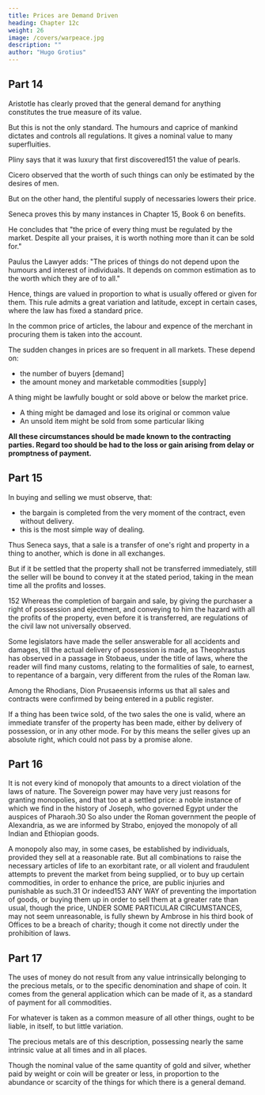 ```yaml
---
title: Prices are Demand Driven
heading: Chapter 12c
weight: 26
image: /covers/warpeace.jpg
description: ""
author: "Hugo Grotius"
---
```




## Part 14

Aristotle has clearly proved that the general demand for anything constitutes the true measure of its value. 

<!-- , which may be seen particularly from the practice prevailing among barbarous nations of exchanging one thing for another.  -->

But this is not the only standard. The humours and caprice of mankind dictates and controls all regulations. It gives a nominal value to many superfluities. 

Pliny says that it was luxury that first discovered151 the value of pearls. 

Cicero observed that the worth of such things can only be estimated by the desires of men.

But on the other hand, the plentiful supply of necessaries lowers their price. 


Seneca proves this by many instances in Chapter 15, Book 6 on benefits.

He concludes that "the price of every thing must be regulated by the market. Despite all your praises, it is worth nothing more than it can be sold for." 

Paulus the Lawyer adds: "The prices of things do not depend upon the humours and interest of individuals. It depends on common estimation as to the worth which they are of to all."

Hence, things are valued in proportion to what is usually offered or given for them. This rule admits a great variation and latitude, except in certain cases, where the law has fixed a standard price. 

In the common price of articles, the labour and expence of the merchant in procuring them is taken into the account. 

The sudden changes in prices are so frequent in all markets. These depend on:
- the number of buyers [demand]
- the amount money and marketable commodities [supply]
<!-- , whether they be plentiful or scarce. -->

<!-- There may indeed be casualties, owing to which  -->

A thing might be lawfully bought or sold above or below the market price. 
- A thing might be damaged and lose its original or common value
- An unsold item might be sold from some particular liking 
<!-- , or that, which otherwise would not have been disposed of, may be bought or sold or aversion.  -->

**All these circumstances should be made known to the contracting parties. Regard too should be had to the loss or gain arising from delay or promptness of payment.**

## Part 15

In buying and selling we must observe, that:
- the bargain is completed from the very moment of the contract, even without delivery. 
- this is the most simple way of dealing. 

Thus Seneca says, that a sale is a transfer of one's right and property in a thing to another, which is done in all exchanges. 

But if it be settled that the property shall not be transferred immediately, still the seller will be bound to convey it at the stated period, taking in the mean time all the profits and losses.

152 Whereas the completion of bargain and sale, by giving the purchaser a right of possession and ejectment, and conveying to him the hazard with all the profits of the property, even before it is transferred, are regulations of the civil law not universally observed. 

Some legislators have made the seller answerable for all accidents and damages, till the actual delivery of possession is made, as Theophrastus has observed in a passage in Stobaeus, under the title of laws, where the reader will find many customs, relating to the formalities of sale, to earnest, to repentance of a bargain, very different from the rules of the Roman law. 

Among the Rhodians, Dion Prusaeensis informs us that all sales and contracts were confirmed by being entered in a public register.

If a thing has been twice sold, of the two sales the one is valid, where an immediate transfer of the property has been made, either by delivery of possession, or in any other mode. For by this means the seller gives up an absolute right, which could not pass by a promise alone.

## Part 16

It is not every kind of monopoly that amounts to a direct violation of the laws of nature. The Sovereign power may have very just reasons for granting monopolies, and that too at a settled price: a noble instance of which we find in the history of Joseph, who governed Egypt under the auspices of Pharaoh.30 So also under the Roman government the people of Alexandria, as we are informed by Strabo, enjoyed the monopoly of all Indian and Ethiopian goods.

A monopoly also may, in some cases, be established by individuals, provided they sell at a reasonable rate. But all combinations to raise the necessary articles of life to an exorbitant rate, or all violent and fraudulent attempts to prevent the market from being supplied, or to buy up certain commodities, in order to enhance the price, are public injuries and punishable as such.31 Or indeed153 ANY WAY of preventing the importation of goods, or buying them up in order to sell them at a greater rate than usual, though the price, UNDER SOME PARTICULAR CIRCUMSTANCES, may not seem unreasonable, is fully shewn by Ambrose in his third book of Offices to be a breach of charity; though it come not directly under the prohibition of laws.


## Part 17

The uses of money do not result from any value intrinsically belonging to the precious metals, or to the specific denomination and shape of coin. It comes from the general application which can be made of it, as a standard of payment for all commodities. 

For whatever is taken as a common measure of all other things, ought to be liable, in itself, to but little variation. 

The precious metals are of this description, possessing nearly the same intrinsic value at all times and in all places. 

Though the nominal value of the same quantity of gold and silver, whether paid by weight or coin will be greater or less, in proportion to the abundance or scarcity of the things for which there is a general demand.


